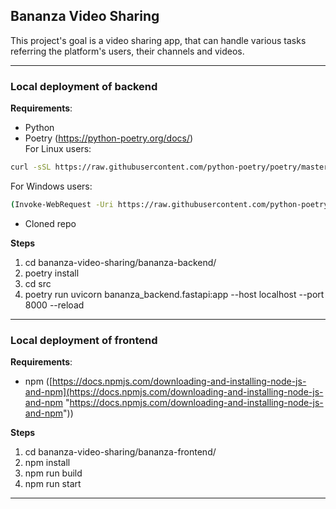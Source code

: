 ## Bananza Video Sharing
This project's goal is a video sharing app, that can handle various tasks
referring the platform's users, their channels and videos.

---

### Local deployment of backend

**Requirements**:
- Python
- Poetry (https://python-poetry.org/docs/) <br>
For Linux users:
```bash
curl -sSL https://raw.githubusercontent.com/python-poetry/poetry/master/get-poetry.py | python -
```
For Windows users:
```bash
(Invoke-WebRequest -Uri https://raw.githubusercontent.com/python-poetry/poetry/master/get-poetry.py -UseBasicParsing).Content | python -
```
- Cloned repo

**Steps**
1. cd bananza-video-sharing/bananza-backend/
2. poetry install
3. cd src
4. poetry run uvicorn bananza_backend.fastapi:app --host localhost --port 8000 --reload

---
### Local deployment of frontend

**Requirements**:
- npm ([https://docs.npmjs.com/downloading-and-installing-node-js-and-npm](https://docs.npmjs.com/downloading-and-installing-node-js-and-npm "https://docs.npmjs.com/downloading-and-installing-node-js-and-npm"))


**Steps**
1. cd bananza-video-sharing/bananza-frontend/
2. npm install
3. npm run build
4. npm run start

---
